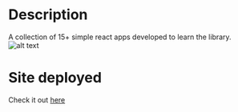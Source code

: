 # Description

A collection of 15+ simple react apps developed to learn the library.
![alt text](https://i.imgur.com/OWh5T3y.png)

# Site deployed

Check it out [here](https://luft-react-apps.netlify.app)
